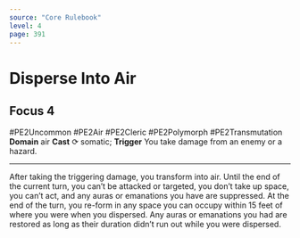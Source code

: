 ```yaml
---
source: "Core Rulebook"
level: 4
page: 391
---
```


# Disperse Into Air
## Focus 4
#PE2Uncommon #PE2Air #PE2Cleric #PE2Polymorph #PE2Transmutation 
**Domain** air
**Cast** ⟳ somatic; **Trigger** You take damage from an enemy or a hazard.

-----
After taking the triggering damage, you transform into air. Until the end of the current turn, you can’t be attacked or targeted, you don’t take up space, you can’t act, and any auras or emanations you have are suppressed. At the end of the turn, you re-form in any space you can occupy within 15 feet of where you were when you dispersed. Any auras or emanations you had are restored as long as their duration didn’t run out while you were dispersed.